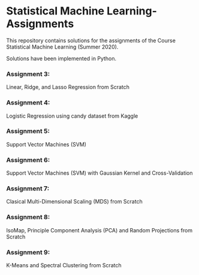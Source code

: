 # Statistical Machine Learning-Assignments


This repository contains solutions for the assignments of the Course Statistical Machine Learning (Summer 2020).

Solutions have been implemented in Python.


### Assignment 3:
Linear, Ridge, and Lasso Regression from Scratch

### Assignment 4:
Logistic Regression using candy dataset from Kaggle

### Assignment 5:
Support Vector Machines (SVM)

### Assignment 6:
Support Vector Machines (SVM) with Gaussian Kernel and Cross-Validation

### Assignment 7:
Clasical Multi-Dimensional Scaling (MDS) from Scratch

### Assignment 8:
IsoMap, Principle Component Analysis (PCA) and Random Projections from Scratch


### Assignment 9:
K-Means and Spectral Clustering from Scratch


